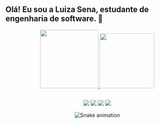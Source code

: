  ## Olá! Eu sou a Luiza Sena, estudante de engenharia de software. 🎀
   
<div align="center">
  <a href="https://github.com/senaluiza">
  <img height="160em" src="https://github-readme-stats.vercel.app/api?username=senaluiza&show_icons=true&theme=radical&include_all_commits=true&count_private=true"/>
    <img height="150em" src="https://github-readme-stats.vercel.app/api/top-langs/?username=senaluiza&layout=compact&langs_count=7&theme=radical"/>
   
 ##
 
 <div>
  <a href="https://instagram.com/senaluizax" target="_blank"><img src="https://img.shields.io/badge/Instagram-E4405F?style=for-the-badge&logo=instagram&logoColor=white" target="_blank"></a>
 	<a href="https://www.twitch.tv/senaluiza" target="_blank"><img src="https://img.shields.io/badge/Twitch-9146FF?style=for-the-badge&logo=twitch&logoColor=white" target="_blank"></a>
  <a href = "mailto:sspluiza@gmail.com"><img src="https://img.shields.io/badge/-Gmail-%23333?style=for-the-badge&logo=gmail&logoColor=white" target="_blank"></a>
  <a href="https://www.linkedin.com/in/luiza-souza-sena-30b85a102/" target="_blank"><img src="https://img.shields.io/badge/-LinkedIn-%230077B5?style=for-the-badge&logo=linkedin&logoColor=white" target="_blank"></a> 
  
  ![Snake animation](https://github.com/senaluiza/senaluiza/blob/output/github-contribution-grid-snake.svg)
 
 </div>
